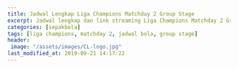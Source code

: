 ```yaml
---
title: Jadwal Lengkap Liga Champions Matchday 2 Group Stage
excerpt: Jadwal lengkap dan link streaming Liga Champions Matchday 2 Group stage 
categories: [sepakbola]
tags: [liga champions, matchday 2, jadwal bola, group stage]
header:
 image: "/assets/images/CL-logo.jpg"
last_modified_at: 2019-09-21 14:17:22
---
```

